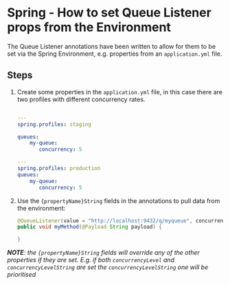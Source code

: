 # Spring - How to set Queue Listener props from the Environment

The Queue Listener annotations have been written to allow for them to be set via the Spring Environment, e.g. properties from an `application.yml` file.

## Steps

1. Create some properties in the `application.yml` file, in this case there are two profiles with different concurrency rates.

    ```yaml

    ---
    spring.profiles: staging

    queues:
        my-queue:
           concurrency: 5

    ---
    spring.profiles: production
    queues:
        my-queue:
           concurrency: 5
    ```

1. Use the `{propertyName}String` fields in the annotations to pull data from the environment:

    ```java
    @QueueListener(value = "http://localhost:9432/q/myqueue", concurrencyLevelString="${queues.my-queue.concurrency}")
    public void myMethod(@Payload String payload) {

    }
    ```

***NOTE**: the `{propertyName}String` fields will override any of the other properties if they are set. E.g. if both `concurrencyLevel` and
`concurrencyLevelString` are set the `concurrencyLevelString` one will be prioritised*
